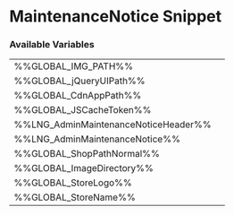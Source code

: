 # <span class="jumptarget"> MaintenanceNotice Snippet </span>

### <span class="jumptarget"> Available Variables </span>
|||
|---|---|
| %%GLOBAL_IMG_PATH%% |
| %%GLOBAL_jQueryUIPath%% |
| %%GLOBAL_CdnAppPath%% |
| %%GLOBAL_JSCacheToken%% |
| %%LNG_AdminMaintenanceNoticeHeader%% |
| %%LNG_AdminMaintenanceNotice%% |
| %%GLOBAL_ShopPathNormal%% |
| %%GLOBAL_ImageDirectory%% |
| %%GLOBAL_StoreLogo%% |
| %%GLOBAL_StoreName%% |
